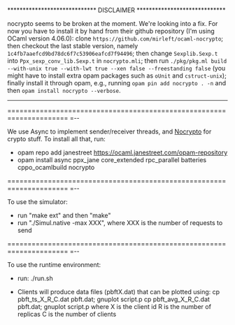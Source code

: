***************************** DISCLAIMER *****************************

nocrypto seems to be broken at the moment.  We're looking into a fix.
For now you have to install it by hand from their github repository
(I'm using OCaml version 4.06.0):
clone `https://github.com/mirleft/ocaml-nocrypto`; then checkout the
last stable version, namely
`1c4fb7aaefcd9bd78dc6f7c53906eafcd7f94496`; then change
`Sexplib.Sexp.t` into `Ppx_sexp_conv_lib.Sexp.t` in `nocrypto.mli`;
then run
`./pkg/pkg.ml build --with-unix true --with-lwt true --xen false --freestanding false`
(you might have to install extra opam packages such as `oUnit` and `cstruct-unix`);
finally install it through opam, e.g., running
`opam pin add nocrypto . -n` and then `opam install nocrypto --verbose`.

**********************************************************************



=====================================================================
=--

We use Async to implement sender/receiver threads, and
[Nocrypto](http://mirleft.github.io/ocaml-nocrypto/doc/index.html) for
crypto stuff.  To install all that, run:

- opam repo add janestreet https://ocaml.janestreet.com/opam-repository
- opam install async ppx_jane core_extended rpc_parallel batteries cppo_ocamlbuild nocrypto


=====================================================================
=--

To use the simulator:

- run "make ext" and then "make"
- run "./Simul.native -max XXX", where XXX is the number of requests
  to send


=====================================================================
=--

To use the runtime environment:

- run: ./run.sh

- Clients will produce data files (pbftX.dat) that can be plotted using:
    cp pbft_ts_X_R_C.dat pbft.dat; gnuplot script.p
    cp pbft_avg_X_R_C.dat pbft.dat; gnuplot script.p
  where X is the client id
        R is the number of replicas
	C is the number of clients
